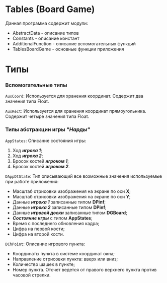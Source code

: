 # Tables (Board Game)
Данная программа содержит модули:
- AbstractData - описание типов 
- Constants - описание констант
- AdditionalFunction  - описание вспомогательных функций
- TablesBoardGame - основные функции приложения

Типы
=======
### Вспомогательные типы


`AuxCoord`: Используется для хранения координат.
Содержит два значения типа Float.

`AuxRect`: Используется для хранения координат прямоугольника.
Содержит четыре значения типа Float.

### Типы абстракции игры ***"Нарды"***
`AppStates`: Описание состояния игры:
1. Ход ***игрока 1***;
2. Ход ***игрока 2***;
3. Бросок костей ***игроком 1***;
4. Бросок костей ***игроком 2***.

`DAppDtState`: Тип описывающий все возможные значения используемые при работе приложения:
- Масштаб отрисовки изображения на экране по оси **X**;
- Масштаб отрисовки изображения на экране по оси **Y**;
- Данные ***игрока 1*** записанные типом **DPinf**;
- Данные ***игрока 2*** записанные типом **DPinf**;
- Данные ***игровой доски*** записанные типом **DGBoard**;
- ***Состояние игры*** с типом **AppStates**;
- Время с последнего обновления кадра;
- Цифра на первой кости;
- Цифра на второй кости.

`DChPoint`: Описание игрового пункта:    
- Координаты пункта в системе координат окна;
- Направление отрисовки пункта: вверх или вниз;
- Количество шашек в пункте;
- Номер пункта. Отсчет ведется от правого верхнего пункта против часовой стрелки.
